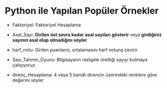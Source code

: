 # Python ile Yapılan Popüler Örnekler

- Faktoriyel:  Faktoriyel Hesaplama

- Asal_Sayı:  **Girilen üst sınıra kadar asal sayıları gösterir** veya **girdiğiniz sayının asal olup olmadığını söyler**

- harf_notu: Girilen puanların, ortalamasını harf notuna çevirir

- Sayı_Tahmin_Oyunu: Bilgisayarın rastgele ürettiği sayıyı bulmaya çalışıyoruz

- direnç_Hesaplama: 4 veya 5 bandlı direncin üzerindeki renklere göre değerini söyler
